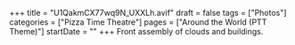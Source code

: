 +++
title = "U1QakmCX77wq9N_UXXLh.avif"
draft = false
tags = ["Photos"]
categories = ["Pizza Time Theatre"]
pages = ["Around the World (PTT Theme)"]
startDate = ""
+++
Front assembly of clouds and buildings.
